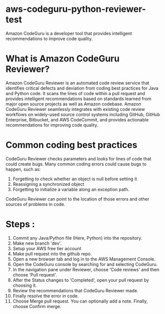 # aws-codeguru-python-reviewer-test
Amazon CodeGuru is a developer tool that provides intelligent recommendations to improve code quality.

# What is Amazon CodeGuru Reviewer?
Amazon CodeGuru Reviewer is an automated code review service that identifies critical defects and deviation from coding best practices for Java and Python code. It scans the lines of code within a pull request and provides intelligent recommendations based on standards learned from major open source projects as well as Amazon codebase. Amazon CodeGuru Reviewer seamlessly integrates with existing code review workflows on widely-used source control systems including GitHub, GitHub Enterprise, Bitbucket, and AWS CodeCommit, and provides actionable recommendations for improving code quality.

# Common coding best practices
CodeGuru Reviewer checks parameters and looks for lines of code that could create bugs. Many common coding errors could cause bugs to happen, such as:
1. Forgetting to check whether an object is null before setting it
2. Reassigning a synchronized object
3. Forgetting to initialize a variable along an exception path.

CodeGuru Reviewer can point to the location of those errors and other sources of problems in code.

# Steps :
1. Commit any Java/Python file (Here, Python) into the repository.
2. Make new branch 'dev'.
3. Setup  your AWS free tier account
4. Make pull request into the github repo.
5. Open a new browser tab and log in to the AWS Management Console.
6. Open the CodeGuru console by searching for and selecting CodeGuru.
7. In the navigation pane under Reviewer, choose 'Code reviews' and then choose 'Pull request'.
8. After the Status changes to 'Completed', open your pull request by choosing it.
9. Review the recommendations that CodeGuru Reviewer made.
10. Finally resolve the error in code.
11. Choose Merge pull request. You can optionally add a note. Finally, choose Confirm merge.

